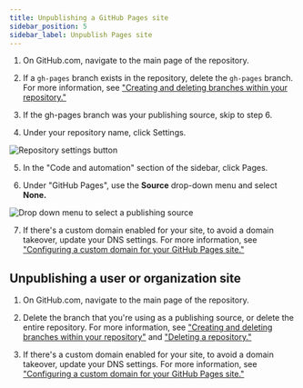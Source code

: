 ```yaml
---
title: Unpublishing a GitHub Pages site
sidebar_position: 5
sidebar_label: Unpublish Pages site
---
```


1. On GitHub.com, navigate to the main page of the repository.

2. If a `gh-pages` branch exists in the repository, delete the `gh-pages` branch. For more information, see ["Creating and deleting branches within your repository."](https://docs.github.com/articles/creating-and-deleting-branches-within-your-repository#deleting-a-branch)

3. If the gh-pages branch was your publishing source, skip to step 6.

4. Under your repository name, click Settings.

![Repository settings button](https://docs.github.com/assets/cb-21851/images/help/repository/repo-actions-settings.png)

5. In the "Code and automation" section of the sidebar, click Pages.

6. Under "GitHub Pages", use the **Source** drop-down menu and select **None.**

![Drop down menu to select a publishing source](https://docs.github.com/assets/images/help/pages/publishing-source-drop-down.png)

7. If there's a custom domain enabled for your site, to avoid a domain takeover, update your DNS settings. For more information, see ["Configuring a custom domain for your GitHub Pages site."](https://docs.github.com/en/pages/configuring-a-custom-domain-for-your-github-pages-site)

## Unpublishing a user or organization site

1. On GitHub.com, navigate to the main page of the repository.

2. Delete the branch that you're using as a publishing source, or delete the entire repository. For more information, see ["Creating and deleting branches within your repository"](https://docs.github.com/articles/creating-and-deleting-branches-within-your-repository#deleting-a-branch) and ["Deleting a repository."](https://docs.github.com/articles/deleting-a-repository)

3. If there's a custom domain enabled for your site, to avoid a domain takeover, update your DNS settings. For more information, see ["Configuring a custom domain for your GitHub Pages site."](https://docs.github.com/en/pages/configuring-a-custom-domain-for-your-github-pages-site)
